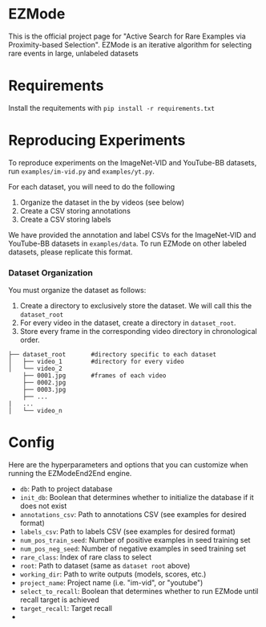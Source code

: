 # EZMode
This is the official project page for "Active Search for Rare Examples via Proximity-based Selection". EZMode is an iterative algorithm for selecting rare events in large, unlabeled datasets

# Requirements
Install the requitements with `pip install -r requirements.txt`

# Reproducing Experiments

To reproduce experiments on the ImageNet-VID and YouTube-BB datasets, run `examples/im-vid.py` and `examples/yt.py`.

For each dataset, you will need to do the following
1. Organize the dataset in the by videos (see below)
2. Create a CSV storing annotations
3. Create a CSV storing labels

We have provided the annotation and label CSVs for the ImageNet-VID and YouTube-BB datasets in `examples/data`. To run EZMode on other labeled datasets, please replicate this format. 

### Dataset Organization

You must organize the dataset as follows: 
1. Create a directory to exclusively store the dataset. We will call this the `dataset_root`
2. For every video in the dataset, create a directory in `dataset_root`. 
3. Store every frame in the corresponding video directory in chronological order. 

```
├── dataset_root	   #directory specific to each dataset
│   ├── video_1		   #directory for every video
│   └── video_2
	├── 0001.jpg	   #frames of each video
	├── 0002.jpg
	├── 0003.jpg
	├── ...
|	...
│   └── video_n
```

# Config

Here are the hyperparameters and options that you can customize when running the EZModeEnd2End engine. 
* `db`: Path to project database
* `init_db`: Boolean that determines whether to initialize the database if it does not exist
* `annotations_csv`: Path to annotations CSV (see examples for desired format)
* `labels_csv`: Path to labels CSV (see examples for desired format)
* `num_pos_train_seed`: Number of positive examples in seed training set
* `num_pos_neg_seed`: Number of negative examples in seed training set
* `rare_class`: Index of rare class to select
* `root`: Path to dataset (same as `dataset root` above)
* `working_dir`: Path to write outputs (models, scores, etc.)
* `project_name`: Project name (i.e. "im-vid", or "youtube")
* `select_to_recall`: Boolean that determines whether to run EZMode until recall target is achieved
* `target_recall`: Target recall
* 

